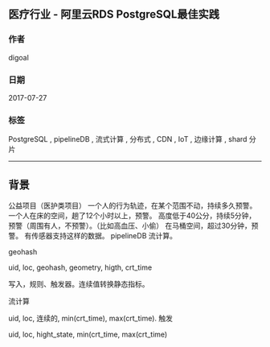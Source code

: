 ## 医疗行业 - 阿里云RDS PostgreSQL最佳实践
                   
### 作者                    
digoal                   
                     
### 日期                     
2017-07-27               
                              
### 标签              
PostgreSQL , pipelineDB , 流式计算 , 分布式 , CDN , IoT , 边缘计算 , shard 分片    
              
----              
               
## 背景        


公益项目（医护类项目）
一个人的行为轨迹，在某个范围不动，持续多久预警。
一个人在床的空间，趟了12个小时以上，预警。
高度低于40公分，持续5分钟，预警（周围有人，不预警）。（比如高血压、小偷）
在马桶空间，超过30分钟，预警。
有传感器支持这样的数据。
pipelineDB 流计算。




geohash


uid, loc, geohash, geometry, higth, crt_time




写入，规则、触发器。连续值转换静态指标。

流计算

uid, loc, 连续的, min(crt_time), max(crt_time). 触发

uid, loc, hight_state, min(crt_time, max(crt_time)




